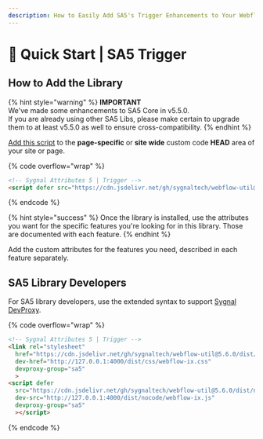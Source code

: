 ```yaml
---
description: How to Easily Add SA5's Trigger Enhancements to Your Webflow Site
---
```


# 🚀 Quick Start | SA5 Trigger

## How to Add the Library  <a href="#step-1---add-the-library" id="step-1---add-the-library"></a>

{% hint style="warning" %}
**IMPORTANT** \
We've made some enhancements to SA5 Core in v5.5.0. \
If you are already using other SA5 Libs, please make certain to upgrade them to at least v5.5.0 as well to ensure cross-compatibility.&#x20;
{% endhint %}

[Add this script](../overview/how-to-add-custom-code.md) to the **page-specific** or **site wide** custom code **HEAD** area of your site or page.&#x20;

{% code overflow="wrap" %}
```html
<!-- Sygnal Attributes 5 | Trigger --> 
<script defer src="https://cdn.jsdelivr.net/gh/sygnaltech/webflow-util@5.6.0/dist/nocode/webflow-ix.js"></script> 
```
{% endcode %}

{% hint style="success" %}
Once the library is installed, use the attributes you want for the specific features you're looking for in this library. Those are documented with each feature.&#x20;
{% endhint %}

Add the custom attributes for the features you need, described in each feature separately. &#x20;

## SA5 Library Developers

For SA5 library developers, use the extended syntax to support [Sygnal DevProxy](https://engine.sygnal.com/devproxy).&#x20;

{% code overflow="wrap" %}
```html
<!-- Sygnal Attributes 5 | Trigger --> 
<link rel="stylesheet" 
  href="https://cdn.jsdelivr.net/gh/sygnaltech/webflow-util@5.6.0/dist/css/webflow-ix.css"
  dev-href="http://127.0.0.1:4000/dist/css/webflow-ix.css"
  devproxy-group="sa5"
  > 
<script defer 
  src="https://cdn.jsdelivr.net/gh/sygnaltech/webflow-util@5.6.0/dist/nocode/webflow-ix.js" 
  dev-src="http://127.0.0.1:4000/dist/nocode/webflow-ix.js"
  devproxy-group="sa5"
  ></script>
```
{% endcode %}



